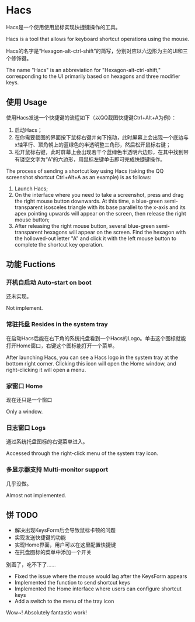 # Hacs

Hacs是一个使用使用鼠标实现快捷键操作的工具。

Hacs is a tool that allows for keyboard shortcut operations using the mouse.

Hacs的名字是“Hexagon-alt-ctrl-shift”的简写，分别对应以六边形为主的UI和三个修饰键。

The name "Hacs" is an abbreviation for "Hexagon-alt-ctrl-shift," corresponding to the UI primarily based on hexagons and three modifier keys.

## 使用 Usage

使用Hacs发送一个快捷键的流程如下（以QQ截图快捷键Ctrl+Alt+A为例）：

1. 启动Hacs；
2. 在你需要截图的界面按下鼠标右键并向下拖动，此时屏幕上会出现一个底边与x轴平行、顶角朝上的蓝绿色的半透明整三角形，然后松开鼠标右键；
3. 松开鼠标右键，此时屏幕上会出现若干个蓝绿色半透明六边形，在其中找到带有镂空文字为“A”的六边形，用鼠标左键单击即可完成快捷键操作。

The process of sending a shortcut key using Hacs (taking the QQ screenshot shortcut Ctrl+Alt+A as an example) is as follows:

1. Launch Hacs;
2. On the interface where you need to take a screenshot, press and drag the right mouse button downwards. At this time, a blue-green semi-transparent isosceles triangle with its base parallel to the x-axis and its apex pointing upwards will appear on the screen, then release the right mouse button;
3. After releasing the right mouse button, several blue-green semi-transparent hexagons will appear on the screen. Find the hexagon with the hollowed-out letter "A" and click it with the left mouse button to complete the shortcut key operation.

## 功能 Fuctions

### 开机自启动 Auto-start on boot

还未实现。

Not implement.

### 常驻托盘 Resides in the system tray

在启动Hacs后能在右下角的系统托盘看到一个Hacs的Logo。单击这个图标就能打开Home窗口，右键这个图标能打开一个菜单。

After launching Hacs, you can see a Hacs logo in the system tray at the bottom right corner. Clicking this icon will open the Home window, and right-clicking it will open a menu.

### 家窗口 Home

现在还只是一个窗口

Only a window.

### 日志窗口 Logs

通过系统托盘图标的右键菜单进入。

Accessed through the right-click menu of the system tray icon.

### 多显示器支持 Multi-monitor support

几乎没做。

Almost not implemented.

## 饼 TODO 

* 解决出现KeysForm后会导致鼠标卡顿的问题
* 实现发送快捷键的功能
* 实现Home界面，用户可以在这里配置快捷键
* 在托盘图标的菜单中添加一个开关

别画了，吃不下了……

* Fixed the issue where the mouse would lag after the KeysForm appears
* Implemented the function to send shortcut keys
* Implemented the Home interface where users can configure shortcut keys
* Add a switch to the menu of the tray icon

Wow~! Absolutely fantastic work!